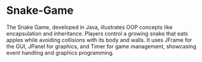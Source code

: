 # Snake-Game
The Snake Game, developed in Java, illustrates OOP concepts like encapsulation and inheritance. Players control a growing snake that eats apples while avoiding collisions with its body and walls. It uses JFrame for the GUI, JPanel for graphics, and Timer for game management, showcasing event handling and graphics programming.
